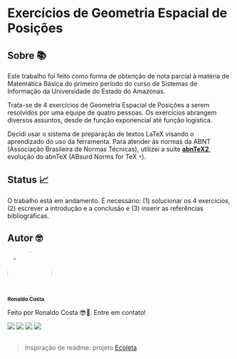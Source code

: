 # Exercícios de Geometria Espacial de Posições

## Sobre 📚

Este trabalho foi feito como forma de obtenção de nota parcial à matéria de Matemática Básica do primeiro período do curso de Sistemas de Informação da Universidade do Estado do Amazonas.

Trata-se de 4 exercícios de Geometria Espacial de Posições a serem resolvidos por uma equipe de quatro pessoas. Os exercícios abrangem diversos assuntos, desde de função exponencial até função logística.

Decidi usar o sistema de preparação de textos LaTeX visando o aprendizado do uso da ferramenta. Para atender às normas da ABNT (Associação Brasileira de Normas Técnicas), utilizei a suíte [**abnTeX2**](https://github.com/abntex/abntex2), evolução do abnTeX (ABsurd Norms for TeX `*`).

## Status 📈

O trabalho está em andamento. É necessário: (1) solucionar os 4 exercícios, (2) escrever a introdução e a conclusão e (3) inserir as referências bibliográficas.

## Autor 🤓

<a href="https://github.com/ronaldocoding">
 <img style="border-radius: 50%;" src="https://github.com/ronaldocoding.png" width="100px;" alt=""/>
 <br />
 <sub><b>Ronaldo Costa</b></sub>
</a>

Feito por Ronaldo Costa 😎🖖. Entre em contato!

<a href = "mailto:ronaldocosta.developer@gmail.com"><img src="https://img.shields.io/badge/-Gmail-%23333?style=for-the-badge&logo=gmail&logoColor=white" target="_blank"></a>
<a href="https://www.linkedin.com/in/ronaldocoding" target="_blank"><img src="https://img.shields.io/badge/-LinkedIn-%230077B5?style=for-the-badge&logo=linkedin&logoColor=white" target="_blank"></a>
<a href="https://instagram.com/ronaldocoding" target="_blank"><img src="https://img.shields.io/badge/-Instagram-%23E4405F?style=for-the-badge&logo=instagram&logoColor=white" target="_blank"></a>
<a href="https://twitter.com/ronaldocoding" target="_blank"><img src="https://img.shields.io/badge/Twitter-1DA1F2?style=for-the-badge&logo=twitter&logoColor=white" target="_blank"></a>

##

> Inspiração de readme: projeto [Ecoleta](https://github.com/tgmarinho/Ecoleta)
